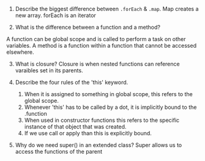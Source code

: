 1. Describe the biggest difference between `.forEach` & `.map`.
Map creates a new array. forEach is an iterator



2. What is the difference between a function and a method?

A function can be global scope and is called to perform a task on other variables. A method is a function within a function that cannot be accessed elsewhere.


3. What is closure?
Closure is when nested functions can reference varaibles set in its parents.



4. Describe the four rules of the 'this' keyword.
    1. When it is assigned to something in global scope, this refers to the global scope.
    2. Whenever 'this' has to be called by a dot, it is implicitly bound to the .function
    3. When used in constructor functions this refers to the specific instance of that object that was created. 
    4. If we use call or apply than this is explicitly bound.



5. Why do we need super() in an extended class?
Super allows us to access the functions of the parent
